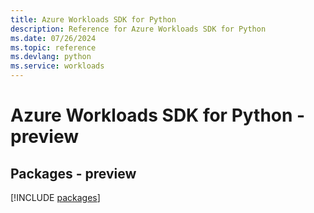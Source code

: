 ```yaml
---
title: Azure Workloads SDK for Python
description: Reference for Azure Workloads SDK for Python
ms.date: 07/26/2024
ms.topic: reference
ms.devlang: python
ms.service: workloads
---
```

# Azure Workloads SDK for Python - preview
## Packages - preview
[!INCLUDE [packages](workloads-index.md)]